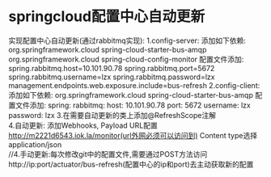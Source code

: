 # springcloud配置中心自动更新

实现配置中心自动更新(通过rabbitmq实现):
1.config-server:
    添加如下依赖:
            <dependency>
                <groupId>org.springframework.cloud</groupId>
                <artifactId>spring-cloud-starter-bus-amqp</artifactId>
            </dependency>
            <dependency>
                <groupId>org.springframework.cloud</groupId>
                <artifactId>spring-cloud-config-monitor</artifactId>
            </dependency>
    配置文件添加:
        spring.rabbitmq.host=10.101.90.78
        spring.rabbitmq.port=5672
        spring.rabbitmq.username=lzx
        spring.rabbitmq.password=lzx
        management.endpoints.web.exposure.include=bus-refresh
2.config-client:
    添加如下依赖:
            <dependency>
                <groupId>org.springframework.cloud</groupId>
                <artifactId>spring-cloud-starter-bus-amqp</artifactId>
            </dependency>
    配置文件添加:
        spring:
          rabbitmq:
            host: 10.101.90.78
            port: 5672
            username: lzx
            password: lzx
3.在需要自动更新的类上添加@RefreshScope注解      
4.自动更新: 添加Webhooks,
            Payload URL配置 http://m2221d6543.iok.la/monitor(url外网必须可以访问到)
            Content type选择 application/json                    
//4.手动更新:每次修改git中的配置文件,需要通过POST方法访问http://ip:port/actuator/bus-refresh(配置中心的ip和port)去主动获取新的配置                        












